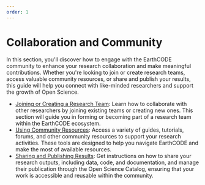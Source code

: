 ```yaml
---
order: 1
---
```

# Collaboration and Community

In this section, you'll discover how to engage with the EarthCODE community to enhance your research collaboration and make meaningful contributions. Whether you're looking to join or create research teams, access valuable community resources, or share and publish your results, this guide will help you connect with like-minded researchers and support the growth of Open Science.

- [Joining or Creating a Research Team](./Joining%20or%20Creating%20a%20Research%20Team): Learn how to collaborate with other researchers by joining existing teams or creating new ones. This section will guide you in forming or becoming part of a research team within the EarthCODE ecosystem.
- [Using Community Resources](./Using%20Community%20Resources): Access a variety of guides, tutorials, forums, and other community resources to support your research activities. These tools are designed to help you navigate EarthCODE and make the most of available resources.
- [Sharing and Publishing Results](./Sharing%20and%20Publishing%20Results): Get instructions on how to share your research outputs, including data, code, and documentation, and manage their publication through the Open Science Catalog, ensuring that your work is accessible and reusable within the community.

